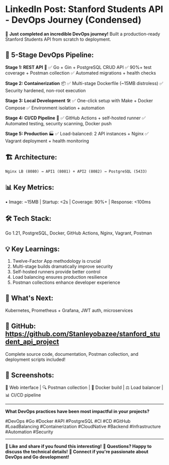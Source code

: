 # LinkedIn Post: Stanford Students API - DevOps Journey (Condensed)

🚀 **Just completed an incredible DevOps journey!** Built a production-ready Stanford Students API from scratch to deployment.

## 🎯 **5-Stage DevOps Pipeline:**

**Stage 1: REST API** 🔧
✅ Go + Gin + PostgreSQL CRUD API
✅ 90%+ test coverage + Postman collection
✅ Automated migrations + health checks

**Stage 2: Containerization** 📦
✅ Multi-stage Dockerfile (~15MB distroless)
✅ Security hardened, non-root execution

**Stage 3: Local Development** 🛠️
✅ One-click setup with Make + Docker Compose
✅ Environment isolation + automation

**Stage 4: CI/CD Pipeline** 🔄
✅ GitHub Actions + self-hosted runner
✅ Automated testing, security scanning, Docker push

**Stage 5: Production** 🏭
✅ Load-balanced: 2 API instances + Nginx
✅ Vagrant deployment + health monitoring

## 🏗️ **Architecture:**
```
Nginx LB (8080) → API1 (8081) + API2 (8082) → PostgreSQL (5433)
```

## 📊 **Key Metrics:**
• Image: ~15MB | Startup: <2s | Coverage: 90%+ | Response: <100ms

## 🛠️ **Tech Stack:**
Go 1.21, PostgreSQL, Docker, GitHub Actions, Nginx, Vagrant, Postman

## 💡 **Key Learnings:**
1. Twelve-Factor App methodology is crucial
2. Multi-stage builds dramatically improve security
3. Self-hosted runners provide better control
4. Load balancing ensures production resilience
5. Postman collections enhance developer experience

## 🎯 **What's Next:**
Kubernetes, Prometheus + Grafana, JWT auth, microservices

## 🔗 **GitHub:** https://github.com/Stanleyobazee/stanford_student_api_project

Complete source code, documentation, Postman collection, and deployment scripts included!

## 📸 **Screenshots:**
📱 Web interface | 🔍 Postman collection | 🐳 Docker build | ⚖️ Load balancer | 📊 CI/CD pipeline

---

**What DevOps practices have been most impactful in your projects?**

#DevOps #Go #Docker #API #PostgreSQL #CI #CD #GitHub #LoadBalancing #Containerization #CloudNative #Backend #Infrastructure #Automation #Security

---

**🌟 Like and share if you found this interesting!**
**💬 Questions? Happy to discuss the technical details!**
**🔗 Connect if you're passionate about DevOps and Go development!**